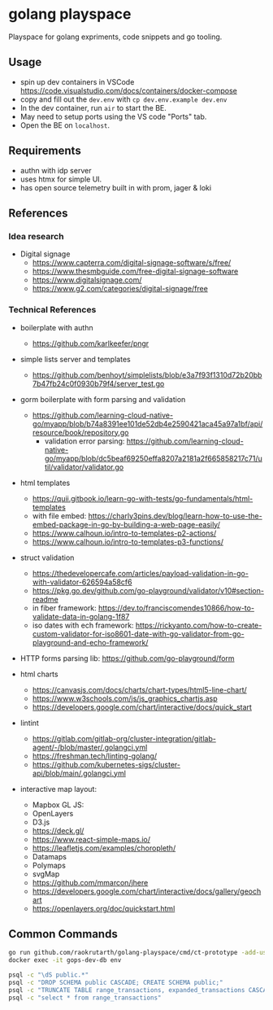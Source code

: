 # golang playspace

Playspace for golang expriments, code snippets and go tooling.

## Usage

- spin up dev containers in VSCode <https://code.visualstudio.com/docs/containers/docker-compose>
- copy and fill out the `dev.env` with `cp dev.env.example dev.env`
- In the dev container, run `air` to start the BE.
- May need to setup ports using the VS code "Ports" tab.
- Open the BE on `localhost`.

## Requirements

- authn with idp server
- uses htmx for simple UI.
- has open source telemetry built in with prom, jager & loki

## References

### Idea research

- Digital signage
  - <https://www.capterra.com/digital-signage-software/s/free/>
  - <https://www.thesmbguide.com/free-digital-signage-software>
  - <https://www.digitalsignage.com/>
  - <https://www.g2.com/categories/digital-signage/free>

### Technical References

- boilerplate with authn
  - <https://github.com/karlkeefer/pngr>
- simple lists server and templates
  - <https://github.com/benhoyt/simplelists/blob/e3a7f93f1310d72b20bb7b47fb24c0f0930b79f4/server_test.go>
- gorm boilerplate with form parsing and validation
  - <https://github.com/learning-cloud-native-go/myapp/blob/b74a8391ee101de52db4e2590421aca45a97a1bf/api/resource/book/repository.go>
    - validation error parsing: <https://github.com/learning-cloud-native-go/myapp/blob/dc5beaf69250effa8207a2181a2f665858217c71/util/validator/validator.go>
- html templates
  - <https://quii.gitbook.io/learn-go-with-tests/go-fundamentals/html-templates>
  - with file embed: <https://charly3pins.dev/blog/learn-how-to-use-the-embed-package-in-go-by-building-a-web-page-easily/>
  - <https://www.calhoun.io/intro-to-templates-p2-actions/>
  - <https://www.calhoun.io/intro-to-templates-p3-functions/>
- struct validation
  - <https://thedevelopercafe.com/articles/payload-validation-in-go-with-validator-626594a58cf6>
  - <https://pkg.go.dev/github.com/go-playground/validator/v10#section-readme>
  - in fiber framework: <https://dev.to/franciscomendes10866/how-to-validate-data-in-golang-1f87>
  - iso dates with ech framework: <https://rickyanto.com/how-to-create-custom-validator-for-iso8601-date-with-go-validator-from-go-playground-and-echo-framework/>
- HTTP forms parsing lib: <https://github.com/go-playground/form>
- html charts
  - <https://canvasjs.com/docs/charts/chart-types/html5-line-chart/>
  - <https://www.w3schools.com/js/js_graphics_chartjs.asp>
  - <https://developers.google.com/chart/interactive/docs/quick_start>

- lintint
  - <https://gitlab.com/gitlab-org/cluster-integration/gitlab-agent/-/blob/master/.golangci.yml>
  - <https://freshman.tech/linting-golang/>
  - <https://github.com/kubernetes-sigs/cluster-api/blob/main/.golangci.yml>

- interactive map layout:
  - Mapbox GL JS:
  - OpenLayers
  - D3.js
  - <https://deck.gl/>
  - <https://www.react-simple-maps.io/>
  - <https://leafletjs.com/examples/choropleth/>
  - Datamaps
  - Polymaps
  - svgMap
  - <https://github.com/mmarcon/jhere>
  - <https://developers.google.com/chart/interactive/docs/gallery/geochart>
  - <https://openlayers.org/doc/quickstart.html>

## Common Commands

```bash
go run github.com/raokrutarth/golang-playspace/cmd/ct-prototype -add-user
docker exec -it gops-dev-db env

psql -c "\dS public.*"
psql -c "DROP SCHEMA public CASCADE; CREATE SCHEMA public;"
psql -c "TRUNCATE TABLE range_transactions, expanded_transactions CASCADE;"
psql -c "select * from range_transactions"
```
